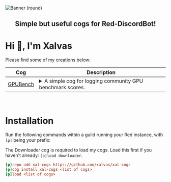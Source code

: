 ![Banner (round)](https://github.com/user-attachments/assets/610890af-67ae-4539-9637-263aa54762b8)
<h2 align="center">Simple but useful cogs for Red-DiscordBot!</h2>

<h1 align="left">Hi 👋, I'm Xalvas</h1>
Please find some of my creations below:
<br>


| Cog                                    | Description                                                                                                                                                                                                                                                                                                                                                                                                                                                            |
|----------------------------------------|------------------------------------------------------------------------------------------------------------------------------------------------------------------------------------------------------------------------------------------------------------------------------------------------------------------------------------------------------------------------------------------------------------------------------------------------------------------------|
| [GPUBench](gpubench/README.md)       | <details><summary>A simple cog for logging community GPU benchmark scores.</summary> Use commands to log, track and display GPU benchmark scores in a simple embed format. Great for tech enthused community competitions.</details> |

</br>

# Installation

Run the following commands within a guild running your Red instance, with `[p]` being your prefix:

The Downloader cog is required to load my cogs. Load this first if you haven't already: `[p]load downloader`.

```ini
[p]repo add xal-cogs https://github.com/xalvas/xal-cogs
[p]cog install xal-cogs <list of cogs>
[p]load <list of cogs>
```